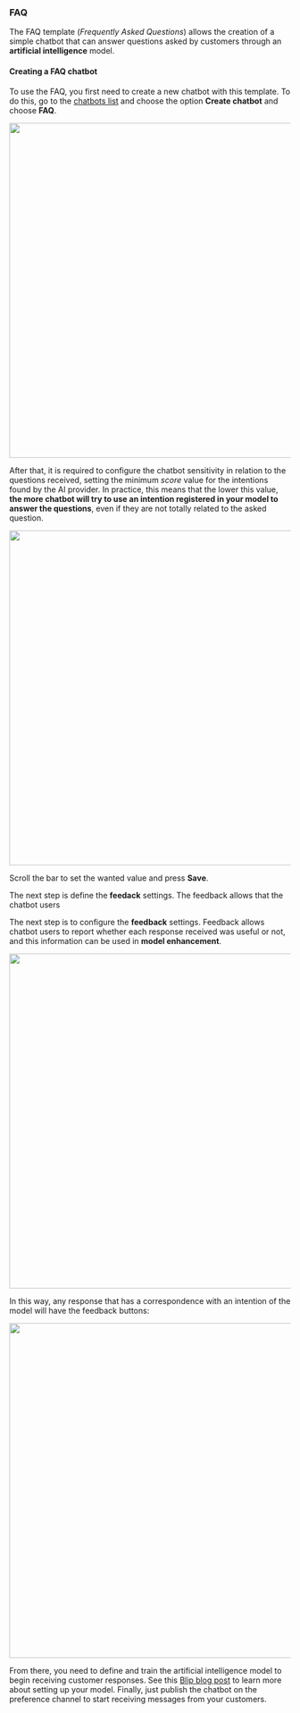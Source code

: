 ### FAQ

The FAQ template (*Frequently Asked Questions*) allows the creation of a simple chatbot that can answer questions asked by customers through an **artificial intelligence** model.

#### Creating a FAQ chatbot 

To use the FAQ, you first need to create a new chatbot with this template. To do this, go to the [chatbots list](http://portal.blip.ai/#/application) and choose the option **Create chatbot** and choose **FAQ**.

<img width="600px" src="https://github.com/takenet/messaginghub-docs/raw/develop/docs/en/templates/faq1.png" />

After that, it is required to configure the chatbot sensitivity in relation to the questions received, setting the minimum *score* value  for the intentions found by the AI provider. In practice, this means that the lower this value, **the more chatbot will try to use an intention registered in your model to answer the questions**, even if they are not totally related to the asked question.

<img width="600px" src="https://github.com/takenet/messaginghub-docs/raw/develop/docs/en/templates/faq2.png" />

Scroll the bar to set the wanted value and press **Save**.

The next step is define the **feedack** settings. The feedback allows that the chatbot users 

The next step is to configure the **feedback** settings. Feedback allows chatbot users to report whether each response received was useful or not, and this information can be used in **model enhancement**.

<img width="600px" src="https://github.com/takenet/messaginghub-docs/raw/develop/docs/en/templates/faq3.png" />

In this way, any response that has a correspondence with an intention of the model will have the feedback buttons:

<img width="600px" src="https://github.com/takenet/messaginghub-docs/raw/develop/docs/en/templates/faq4.png" />

From there, you need to define and train the artificial intelligence model to begin receiving customer responses. See this [Blip blog post](https://translate.google.com.br/translate?sl=pt&tl=en&js=y&prev=_t&hl=pt-BR&ie=UTF-8&u=http%3A%2F%2Fblog.blip.ai%2F2017%2F07%2F20%2Fnovidades-plataforma.html&edit-text=&act=url) to learn more about setting up your model. Finally, just publish the chatbot on the preference channel to start receiving messages from your customers.
